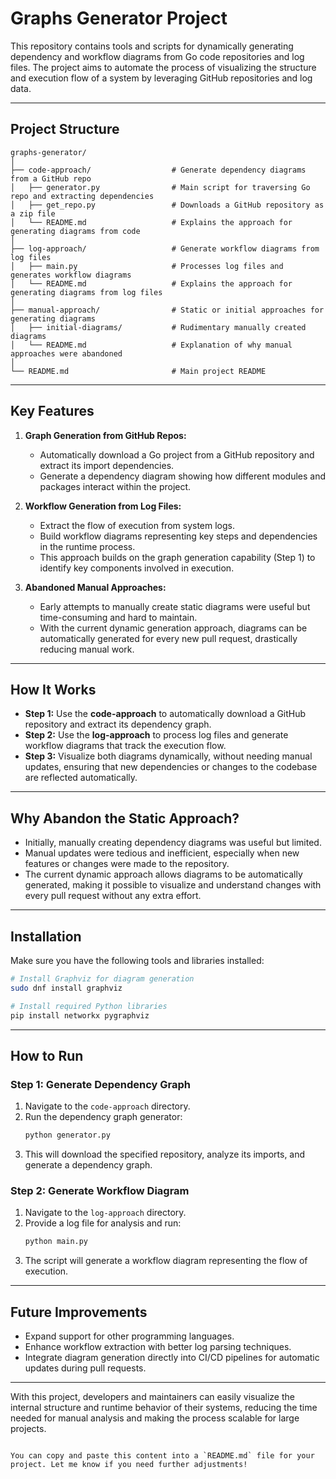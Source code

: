 
# **Graphs Generator Project**  

This repository contains tools and scripts for dynamically generating dependency and workflow diagrams from Go code repositories and log files. The project aims to automate the process of visualizing the structure and execution flow of a system by leveraging GitHub repositories and log data.

---

## **Project Structure**
```
graphs-generator/
│
├── code-approach/                  # Generate dependency diagrams from a GitHub repo
│   ├── generator.py                # Main script for traversing Go repo and extracting dependencies
│   ├── get_repo.py                 # Downloads a GitHub repository as a zip file
│   └── README.md                   # Explains the approach for generating diagrams from code
│
├── log-approach/                   # Generate workflow diagrams from log files
│   ├── main.py                     # Processes log files and generates workflow diagrams
│   └── README.md                   # Explains the approach for generating diagrams from log files
│
├── manual-approach/                # Static or initial approaches for generating diagrams
│   ├── initial-diagrams/           # Rudimentary manually created diagrams
│   └── README.md                   # Explanation of why manual approaches were abandoned
│
└── README.md                       # Main project README
```

---

## **Key Features**
1. **Graph Generation from GitHub Repos:**  
   - Automatically download a Go project from a GitHub repository and extract its import dependencies.
   - Generate a dependency diagram showing how different modules and packages interact within the project.  

2. **Workflow Generation from Log Files:**  
   - Extract the flow of execution from system logs.
   - Build workflow diagrams representing key steps and dependencies in the runtime process.
   - This approach builds on the graph generation capability (Step 1) to identify key components involved in execution.  

3. **Abandoned Manual Approaches:**  
   - Early attempts to manually create static diagrams were useful but time-consuming and hard to maintain.
   - With the current dynamic generation approach, diagrams can be automatically generated for every new pull request, drastically reducing manual work.

---

## **How It Works**
- **Step 1:** Use the **code-approach** to automatically download a GitHub repository and extract its dependency graph.  
- **Step 2:** Use the **log-approach** to process log files and generate workflow diagrams that track the execution flow.  
- **Step 3:** Visualize both diagrams dynamically, without needing manual updates, ensuring that new dependencies or changes to the codebase are reflected automatically.

---

## **Why Abandon the Static Approach?**
- Initially, manually creating dependency diagrams was useful but limited.
- Manual updates were tedious and inefficient, especially when new features or changes were made to the repository.
- The current dynamic approach allows diagrams to be automatically generated, making it possible to visualize and understand changes with every pull request without any extra effort.

---

## **Installation**
Make sure you have the following tools and libraries installed:

```bash
# Install Graphviz for diagram generation
sudo dnf install graphviz

# Install required Python libraries
pip install networkx pygraphviz
```

---

## **How to Run**
### **Step 1: Generate Dependency Graph**
1. Navigate to the `code-approach` directory.
2. Run the dependency graph generator:
   ```bash
   python generator.py
   ```
3. This will download the specified repository, analyze its imports, and generate a dependency graph.

### **Step 2: Generate Workflow Diagram**
1. Navigate to the `log-approach` directory.
2. Provide a log file for analysis and run:
   ```bash
   python main.py
   ```
3. The script will generate a workflow diagram representing the flow of execution.

---

## **Future Improvements**
- Expand support for other programming languages.
- Enhance workflow extraction with better log parsing techniques.
- Integrate diagram generation directly into CI/CD pipelines for automatic updates during pull requests.

---

With this project, developers and maintainers can easily visualize the internal structure and runtime behavior of their systems, reducing the time needed for manual analysis and making the process scalable for large projects.
```

You can copy and paste this content into a `README.md` file for your project. Let me know if you need further adjustments!